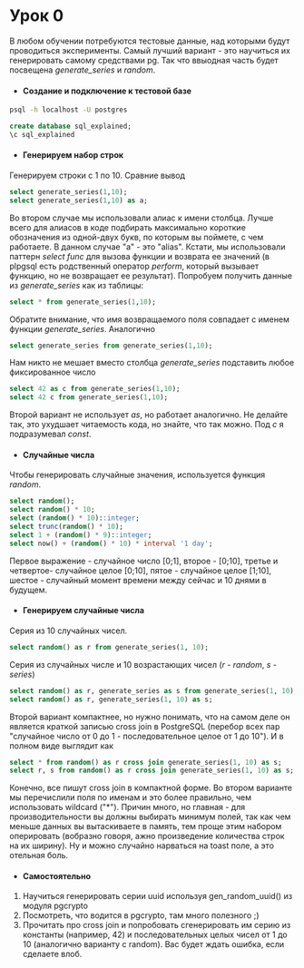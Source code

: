 # Урок 0

В любом обучении потребуются тестовые данные, над которыми будут проводиться эксперименты. Самый лучший вариант - это научиться их генерировать самому средствами pg. Так что ввыодная часть будет посвещена *generate_series* и *random*.

* #### Создание и подключение к тестовой базе
```bash
psql -h localhost -U postgres
```
```sql
create database sql_explained;
\c sql_explained
```

* #### Генерируем набор строк
Генерируем строки с 1 по 10. Сравние вывод
```sql
select generate_series(1,10);
select generate_series(1,10) as a;
```
Во втором случае мы использовали алиас к имени столбца. Лучше всего для алиасов в коде подбирать максимально короткие обозначения из одной-двух букв, по которым вы поймете, с чем работаете. В данном случае "a" - это "alias".
Кстати, мы использовали паттерн *select func* для вызова функции и возврата ее значений (в plpgsql есть родственный оператор *perform*, который вызывает функцию, но не возвращает ее результат). Попробуем получить данные из *generate_series* как из таблицы:
```sql
select * from generate_series(1,10);
```
Обратите внимание, что имя возвращаемого поля совпадает с именем функции *generate_series*. Аналогично 
```sql
select generate_series from generate_series(1,10);
```
Нам никто не мешает вместо столбца *generate_series* подставить любое фиксированное число
```sql
select 42 as c from generate_series(1,10);
select 42 c from generate_series(1,10);
```
Второй вариант не использует *as*, но работает аналогично. Не делайте так, это ухудшает читаемость кода, но знайте, что так можно. Под *c* я подразумевал *const*.

* #### Случайные числа
Чтобы генерировать случайные значения, используется функция *random*.
```sql
select random();
select random() * 10;
select (random() * 10)::integer;
select trunc(random() * 10);
select 1 + (random() * 9)::integer;
select now() + (random() * 10) * interval '1 day';
```
Первое выражение - случайное число [0;1], второе - [0;10], третье и четвертое- случайное целое [0;10], пятое - случайное целое [1;10], шестое - случайный момент времени между сейчас и 10 днями в будущем.

* #### Генерируем случайные числа
Серия из 10 случайных чисел.
```sql
select random() as r from generate_series(1, 10);
```
Серия из случайных числе и 10 возрастающих чисел (*r* - *random*, *s* - *series*)
```sql
select random() as r, generate_series as s from generate_series(1, 10);
select random() as r, generate_series(1, 10) as s;
```
Второй вариант компактнее, но нужно понимать, что на самом деле он является краткой записью cross join в PostgreSQL (перебор всех пар "случайное число от 0 до 1 - последовательное целое от 1 до 10"). И в полном виде выглядит как
```sql
select * from random() as r cross join generate_series(1, 10) as s;
select r, s from random() as r cross join generate_series(1, 10) as s;
```
Конечно, все пишут cross join в компактной форме. Во втором варианте мы перечислили поля по именам и это более правильно, чем использовать wildcard ("*"). Причин много, но главная - для производительности вы должны выбирать минимум полей, так как чем меньше данных вы вытаскиваете в память, тем проще этим набором оперировать (вобразно говоря, ажно произведение количества строк на их ширину). Ну и можно случайно нарваться на toast поле, а это отельная боль.

* #### Самостоятельно
1. Научиться генерировать серии uuid используя gen_random_uuid() из модуля pgcrypto
2. Посмотреть, что водится в pgcrypto, там много полезного ;)
3. Прочитать про cross join и попробовать сгенерировать им серию из константы (например, 42) и последовательных целых чисел от 1 до 10 (аналогично варианту с random). Вас будет ждать ошибка, если сделаете влоб.

